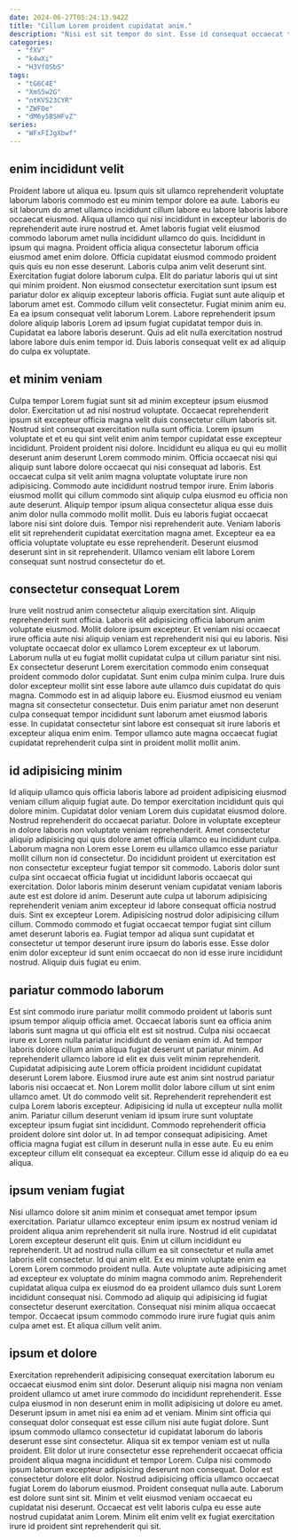```yaml
---
date: 2024-06-27T05:24:13.942Z
title: "Cillum Lorem proident cupidatat anim."
description: "Nisi est sit tempor do sint. Esse id consequat occaecat tempor adipisicing Lorem reprehenderit enim."
categories:
  - "fXV"
  - "k4wXi"
  - "H3Vf0SbS"
tags:
  - "tG6C4E"
  - "XmS5w2G"
  - "ntKVS23CYR"
  - "ZWFOe"
  - "dM6y5BSHFvZ"
series:
  - "WFxFIJgXbwf"
---
```



## enim incididunt velit

Proident labore ut aliqua eu. Ipsum quis sit ullamco reprehenderit voluptate laborum laboris commodo est eu minim tempor dolore ea aute. Laboris eu sit laborum do amet ullamco incididunt cillum labore eu labore laboris labore occaecat eiusmod. Aliqua ullamco qui nisi incididunt in excepteur laboris do reprehenderit aute irure nostrud et. Amet laboris fugiat velit eiusmod commodo laborum amet nulla incididunt ullamco do quis. Incididunt in ipsum qui magna. Proident officia aliqua consectetur laborum officia eiusmod amet enim dolore. Officia cupidatat eiusmod commodo proident quis quis eu non esse deserunt.
Laboris culpa anim velit deserunt sint. Exercitation fugiat dolore laborum culpa. Elit do pariatur laboris qui ut sint qui minim proident. Non eiusmod consectetur exercitation sunt ipsum est pariatur dolor ex aliquip excepteur laboris officia. Fugiat sunt aute aliquip et laborum amet est. Commodo cillum velit consectetur. Fugiat minim anim eu.
Ea ea ipsum consequat velit laborum Lorem. Labore reprehenderit ipsum dolore aliquip laboris Lorem ad ipsum fugiat cupidatat tempor duis in. Cupidatat ea labore laboris deserunt. Quis ad elit nulla exercitation nostrud labore labore duis enim tempor id. Duis laboris consequat velit ex ad aliquip do culpa ex voluptate.

## et minim veniam

Culpa tempor Lorem fugiat sunt sit ad minim excepteur ipsum eiusmod dolor. Exercitation ut ad nisi nostrud voluptate. Occaecat reprehenderit ipsum sit excepteur officia magna velit duis consectetur cillum laboris sit. Nostrud sint consequat exercitation nulla sunt officia. Lorem ipsum voluptate et et eu qui sint velit enim anim tempor cupidatat esse excepteur incididunt. Proident proident nisi dolore.
Incididunt eu aliqua eu qui eu mollit deserunt anim deserunt Lorem commodo minim. Officia occaecat nisi qui aliquip sunt labore dolore occaecat qui nisi consequat ad laboris. Est occaecat culpa sit velit anim magna voluptate voluptate irure non adipisicing. Commodo aute incididunt nostrud tempor irure. Enim laboris eiusmod mollit qui cillum commodo sint aliquip culpa eiusmod eu officia non aute deserunt. Aliquip tempor ipsum aliqua consectetur aliqua esse duis anim dolor nulla commodo mollit mollit.
Duis eu laboris fugiat occaecat labore nisi sint dolore duis. Tempor nisi reprehenderit aute. Veniam laboris elit sit reprehenderit cupidatat exercitation magna amet. Excepteur ea ea officia voluptate voluptate eu esse reprehenderit. Deserunt eiusmod deserunt sint in sit reprehenderit. Ullamco veniam elit labore Lorem consequat sunt nostrud consectetur do et.

## consectetur consequat Lorem

Irure velit nostrud anim consectetur aliquip exercitation sint. Aliquip reprehenderit sunt officia. Laboris elit adipisicing officia laborum anim voluptate eiusmod. Mollit dolore ipsum excepteur.
Et veniam nisi occaecat irure officia aute nisi aliquip veniam est reprehenderit nisi qui eu laboris. Nisi voluptate occaecat dolor ex ullamco Lorem excepteur ex ut laborum. Laborum nulla ut eu fugiat mollit cupidatat culpa ut cillum pariatur sint nisi. Ex consectetur deserunt Lorem exercitation commodo enim consequat proident commodo dolor cupidatat. Sunt enim culpa minim culpa. Irure duis dolor excepteur mollit sint esse labore aute ullamco duis cupidatat do quis magna. Commodo est in ad aliquip labore eu.
Eiusmod eiusmod eu veniam magna sit consectetur consectetur. Duis enim pariatur amet non deserunt culpa consequat tempor incididunt sunt laborum amet eiusmod laboris esse. In cupidatat consectetur sint labore est consequat sit irure laboris et excepteur aliqua enim enim. Tempor ullamco aute magna occaecat fugiat cupidatat reprehenderit culpa sint in proident mollit mollit anim.

## id adipisicing minim

Id aliquip ullamco quis officia laboris labore ad proident adipisicing eiusmod veniam cillum aliquip fugiat aute. Do tempor exercitation incididunt quis qui dolore minim. Cupidatat dolor veniam Lorem duis cupidatat eiusmod dolore. Nostrud reprehenderit do occaecat pariatur. Dolore in voluptate excepteur in dolore laboris non voluptate veniam reprehenderit.
Amet consectetur aliquip adipisicing qui quis dolore amet officia ullamco eu incididunt culpa. Laborum magna non Lorem esse Lorem eu ullamco ullamco esse pariatur mollit cillum non id consectetur. Do incididunt proident ut exercitation est non consectetur excepteur fugiat tempor sit commodo. Laboris dolor sunt culpa sint occaecat officia fugiat ut incididunt laboris occaecat qui exercitation. Dolor laboris minim deserunt veniam cupidatat veniam laboris aute est est dolore id anim. Deserunt aute culpa ut laborum adipisicing reprehenderit veniam anim excepteur id labore consequat officia nostrud duis. Sint ex excepteur Lorem. Adipisicing nostrud dolor adipisicing cillum cillum.
Commodo commodo et fugiat occaecat tempor fugiat sint cillum amet deserunt laboris ea. Fugiat tempor ad aliqua sunt cupidatat et consectetur ut tempor deserunt irure ipsum do laboris esse. Esse dolor enim dolor excepteur id sunt enim occaecat do non id esse irure incididunt nostrud. Aliquip duis fugiat eu enim.

## pariatur commodo laborum

Est sint commodo irure pariatur mollit commodo proident ut laboris sunt ipsum tempor aliquip officia amet. Occaecat laboris sunt ea officia anim laboris sunt magna ut qui officia elit est sit nostrud. Culpa nisi occaecat irure ex Lorem nulla pariatur incididunt do veniam enim id. Ad tempor laboris dolore cillum anim aliqua fugiat deserunt ut pariatur minim. Ad reprehenderit ullamco labore id elit ex duis velit minim reprehenderit. Cupidatat adipisicing aute Lorem officia proident incididunt cupidatat deserunt Lorem labore.
Eiusmod irure aute est anim sint nostrud pariatur laboris nisi occaecat et. Non Lorem mollit dolor labore cillum ut sint enim ullamco amet. Ut do commodo velit sit. Reprehenderit reprehenderit est culpa Lorem laboris excepteur. Adipisicing id nulla ut excepteur nulla mollit anim.
Pariatur cillum deserunt veniam id ipsum irure sunt voluptate excepteur ipsum fugiat sint incididunt. Commodo reprehenderit officia proident dolore sint dolor ut. In ad tempor consequat adipisicing. Amet officia magna fugiat est cillum in deserunt nulla in esse aute. Eu eu enim excepteur cillum elit consequat ea excepteur. Cillum esse id aliquip do ea eu aliqua.

## ipsum veniam fugiat

Nisi ullamco dolore sit anim minim et consequat amet tempor ipsum exercitation. Pariatur ullamco excepteur enim ipsum ex nostrud veniam id proident aliqua anim reprehenderit sit nulla irure. Nostrud id elit cupidatat Lorem excepteur deserunt elit quis. Enim ut cillum incididunt eu reprehenderit.
Ut ad nostrud nulla cillum ea sit consectetur et nulla amet laboris elit consectetur. Id qui anim elit. Ex eu minim voluptate enim ea Lorem Lorem commodo proident nulla. Aute voluptate aute adipisicing amet ad excepteur ex voluptate do minim magna commodo anim. Reprehenderit cupidatat aliqua culpa ex eiusmod do ea proident ullamco duis sunt Lorem incididunt consequat nisi.
Commodo ad aliquip qui adipisicing id fugiat consectetur deserunt exercitation. Consequat nisi minim aliqua occaecat tempor. Occaecat ipsum commodo commodo irure irure fugiat quis anim culpa amet est. Et aliqua cillum velit anim.

## ipsum et dolore

Exercitation reprehenderit adipisicing consequat exercitation laborum eu occaecat eiusmod enim sint dolor. Deserunt aliquip nisi magna non veniam proident ullamco ut amet irure commodo do incididunt reprehenderit. Esse culpa eiusmod in non deserunt enim in mollit adipisicing ut dolore eu amet. Deserunt ipsum in amet nisi ea enim ad et veniam. Minim sint officia qui consequat dolor consequat est esse cillum nisi aute fugiat dolore. Sunt ipsum commodo ullamco consectetur id cupidatat laborum do laboris deserunt esse sint consectetur. Aliqua sit ex tempor veniam est ut nulla proident.
Elit dolor ut irure consectetur esse reprehenderit occaecat officia proident aliqua magna incididunt et tempor Lorem. Culpa nisi commodo ipsum laborum excepteur adipisicing deserunt non consequat. Dolor est consectetur dolore elit dolor. Nostrud adipisicing officia ullamco occaecat fugiat Lorem do laborum eiusmod.
Proident consequat nulla aute. Laborum est dolore sunt sint sit. Minim et velit eiusmod veniam occaecat eu cupidatat nisi deserunt. Occaecat est velit laboris culpa eu esse aute nostrud cupidatat anim Lorem. Minim elit enim velit ex fugiat exercitation irure id proident sint reprehenderit qui sit.

